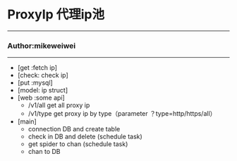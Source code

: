 # ProxyIp 代理ip池
****
### Author:mikeweiwei
****
* [get :fetch ip]
* [check: check ip]
* [put :mysql]
* [model: ip struct]
* [web :some api]
    * /v1/all get all proxy ip
    * /v1/type get proxy ip by type（parameter ？type=http/https/all）
* [main]
    * connection DB and create table
    * check in DB and delete (schedule task)
    * get spider to chan (schedule task)
    * chan to DB
    
